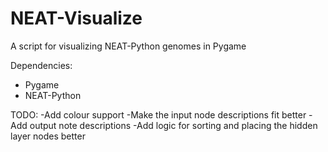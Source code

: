 # NEAT-Visualize
A script for visualizing NEAT-Python genomes in Pygame

Dependencies:
- Pygame
- NEAT-Python


TODO:
-Add colour support
-Make the input node descriptions fit better
-Add output note descriptions
-Add logic for sorting and placing the hidden layer nodes better
